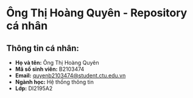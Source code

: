 # Ông Thị Hoàng Quyên - Repository cá nhân

## Thông tin cá nhân:

- **Họ và tên:** Ông Thị Hoàng Quyên
- **Mã số sinh viên:** B2103474
- **Email:** quyenb2103474@student.ctu.edu.vn
- **Ngành học:** Hệ thống thông tin
- **Lớp:** DI2195A2


